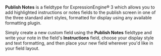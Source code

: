 **Publish Notes** is a fieldtype for ExpressionEngine&reg; 3 which allows you to add highlighted instructions or notes fields to the publish screen in one of the three standard alert styles, formatted for display using any available formatting plugin.

Simply create a new custom field using the **Publish Notes** fieldtype and write your note in the field's **Instructions** field, choose your display style and text formatting, and then place your new field wherever you'd like in your field layout.